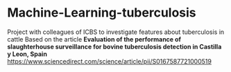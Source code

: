 # Machine-Learning-tuberculosis

Project with colleagues of ICBS to investigate features about tuberculosis in cattle
Based on the article **Evaluation of the performance of slaughterhouse surveillance for bovine
tuberculosis detection in Castilla y Leon, Spain** <https://www.sciencedirect.com/science/article/pii/S0167587721000519>
